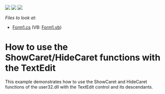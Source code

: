 <!-- default badges list -->
![](https://img.shields.io/endpoint?url=https://codecentral.devexpress.com/api/v1/VersionRange/128622901/13.1.4%2B)
[![](https://img.shields.io/badge/Open_in_DevExpress_Support_Center-FF7200?style=flat-square&logo=DevExpress&logoColor=white)](https://supportcenter.devexpress.com/ticket/details/E2051)
[![](https://img.shields.io/badge/📖_How_to_use_DevExpress_Examples-e9f6fc?style=flat-square)](https://docs.devexpress.com/GeneralInformation/403183)
<!-- default badges end -->
<!-- default file list -->
*Files to look at*:

* [Form1.cs](./CS/Q248138/Form1.cs) (VB: [Form1.vb](./VB/Q248138/Form1.vb))
<!-- default file list end -->
# How to use the ShowCaret/HideCaret functions with the TextEdit


<p>This example demonstrates how to use the ShowCaret and HideCaret functions of the user32.dll with the TextEdit control and its descendants.</p>

<br/>


